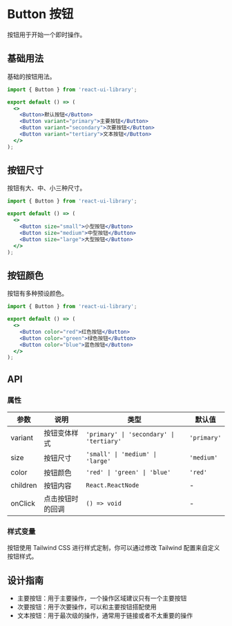 # Button 按钮

按钮用于开始一个即时操作。

## 基础用法

基础的按钮用法。

```jsx
import { Button } from 'react-ui-library';

export default () => (
  <>
    <Button>默认按钮</Button>
    <Button variant="primary">主要按钮</Button>
    <Button variant="secondary">次要按钮</Button>
    <Button variant="tertiary">文本按钮</Button>
  </>
);
```

## 按钮尺寸

按钮有大、中、小三种尺寸。

```jsx
import { Button } from 'react-ui-library';

export default () => (
  <>
    <Button size="small">小型按钮</Button>
    <Button size="medium">中型按钮</Button>
    <Button size="large">大型按钮</Button>
  </>
);
```

## 按钮颜色

按钮有多种预设颜色。

```jsx
import { Button } from 'react-ui-library';

export default () => (
  <>
    <Button color="red">红色按钮</Button>
    <Button color="green">绿色按钮</Button>
    <Button color="blue">蓝色按钮</Button>
  </>
);
```

## API

### 属性

| 参数 | 说明 | 类型 | 默认值 |
| --- | --- | --- | --- |
| variant | 按钮变体样式 | `'primary' \| 'secondary' \| 'tertiary'` | `'primary'` |
| size | 按钮尺寸 | `'small' \| 'medium' \| 'large'` | `'medium'` |
| color | 按钮颜色 | `'red' \| 'green' \| 'blue'` | `'red'` |
| children | 按钮内容 | `React.ReactNode` | - |
| onClick | 点击按钮时的回调 | `() => void` | - |

### 样式变量

按钮使用 Tailwind CSS 进行样式定制，你可以通过修改 Tailwind 配置来自定义按钮样式。

## 设计指南

- 主要按钮：用于主要操作，一个操作区域建议只有一个主要按钮
- 次要按钮：用于次要操作，可以和主要按钮搭配使用
- 文本按钮：用于最次级的操作，通常用于链接或者不太重要的操作